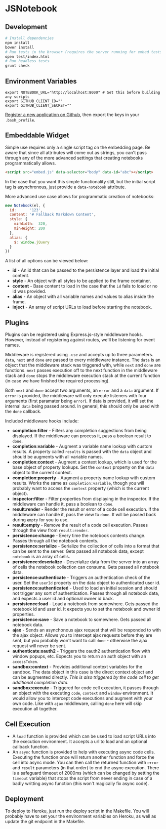 # JSNotebook

## Development

```bash
# Install dependencies
npm install
bower install
# Run tests in the browser (requires the server running for embed tests)
open test/index.html
# Run headless tests
grunt check
```

## Environment Variables

```
export NOTEBOOK_URL="http://localhost:8000" # Set this before building any scripts
export GITHUB_CLIENT_ID=""
export GITHUB_CLIENT_SECRET=""
```

[Register a new application on Github](https://github.com/settings/applications/new), then export the keys in your `.bash_profile`.

## Embeddable Widget

Simple use requires only a single script tag on the embedding page. Be aware that since all attributes will come out as strings, you can't pass through any of the more advanced settings that creating notebooks programmatically allows.

```html
<script src="embed.js" data-selector="body" data-id="abc"></script>
```

In the case that you want this simple functionality still, but the initial script tag is asynchronous, just provide a `data-notebook` attribute.

More advanced use case allows for programmatic creation of notebooks:

```javascript
new Notebook(el, {
  id:      '123',
  content: '# Fallback Markdown Content',
  style: {
    minWidth:  320,
    minHeight: 200
  },
  alias: {
    $: window.jQuery
  }
})
```

A list of all options can be viewed below:

* **id** - An id that can be passed to the persistence layer and load the initial content.
* **style** - An object with all styles to be applied to the frame container.
* **content** - Base content to load in the case that the `id` fails to load or no id was provided.
* **alias** - An object with all variable names and values to alias inside the frame.
* **inject** - An array of script URLs to load before starting the notebook.

## Plugins

Plugins can be registered using Express.js-style middleware hooks. However, instead of registering against routes, we'll be listening for event names.

Middleware is registered using `.use` and accepts up to three parameters. `data`, `next` and `done` are passed to every middleware instance. The `data` is an object that the middleware stack was triggered with, while `next` and `done` are functions. `next` passes execution off to the next function in the middleware stack and `done` stops the middleware execution stack at the current function (in case we have finished the required processing).

Both `next` and `done` accept two arguments, an `error` and a `data` argument. If `error` is provided, the middleware will only execute listeners with four arguments (first paramater being `error`). If data is provided, it will set the internal `data` being passed around. In general, this should only be used with the `done` callback.

Included middleware hooks include:

* **completion:filter** - Filters any completion suggestions from being displayed. If the middleware can process it, pass a boolean result to `done`.
* **completion:variable** - Augment a variable name lookup with custom results. A property called `results` is passed with the `data` object and should be augments with all variable names.
* **completion:context** - Augment a context lookup, which is used for the base object of property lookups. Set the `context` property on the `data` object to the current context.
* **completion:property** - Augment a property name lookup with custom results. Works the same as `completion:variable`, though you will probably want to access the `context` property (which is the current object).
* **inspector:filter** - Filter properties from displaying in the inspector. If the middleware can handle it, pass a boolean to `done`.
* **result:render** - Render the result or error of a code cell execution. If the middleware can handle it, pass the view to `done`. It will be passed back during `empty` for you to use.
* **result:empty** - Remove the result of a code cell execution. Passes through the view from `result:render`.
* **persistence:change** - Every time the notebook contents change. Passes through all the notebook contents.
* **persistence:serialize** - Serialize the collection of cells into a format that can be sent to the server. Gets passed all notebook data, except `notebook` is an array of cells.
* **persistence:deserialize** - Deserialize data from the server into an array of cells the notebook collection can consume. Gets passed all notebook data.
* **persistence:authenticate** - Triggers an authentication check of the user. Set the `userId` property on the data object to authenticated user id.
* **persistence:authenticated** - Used to load an initial session and should not trigger any sort of authentication. Passes through all notebook data, and expects a user id and optional owner id back.
* **persistence:load** - Load a notebook from somewhere. Gets passed the notebook id and user id. It expects you to set the notebook and owner id properties.
* **persistence:save** - Save a notebook to somewhere. Gets passed all notebook data.
* **ajax** - Sends an asynchonous ajax request that will be responded to with the ajax object. Allows you to intercept ajax requests before they are sent, but you probably won't want to call `done` - otherwise the ajax request will never be sent.
* **authenticate:oauth2** - Triggers the oauth2 authentication flow with window popups, etc. Expects you to return an auth object with an `accessToken`.
* **sandbox:context** - Provides additional context variables for the sandbox. The data object in this case is the direct context object and can be augmented directly. *This is also triggered by the code cell to get additional completion data.*
* **sandbox:execute** - Triggered for code cell execution, it passes through an object with the executing `code`, `context` and `window` environment. It would allow you to intercept code executions and augment with your own code. Like with `ajax` middleware, calling `done` here will skip execution all together.

## Cell Execution

* A `load` function is provided which can be used to load script URLs into the execution environment. It accepts a url to load and an optional callback function.
* An `async` function is provided to help with executing async code cells. Executing the function once will return another function and force the cell into async mode. You can then call the returned function with `error` and `result` parameters (in that order) to end the async execution. There is a safeguard timeout of 2000ms (which can be changed by setting the `timeout` variable) that stops the script from never ending in case of a badly writting async function (this won't magically fix async code).

## Deployment

To deploy to Heroku, just run the deploy script in the Makefile. You will probably have to set your the environment variables on Heroku, as well as update the git endpoint in the Makefile.
